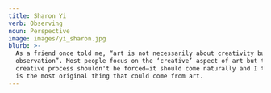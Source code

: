 ```yaml
---
title: Sharon Yi
verb: Observing
noun: Perspective
image: images/yi_sharon.jpg
blurb: >-
  As a friend once told me, “art is not necessarily about creativity but about
  observation”. Most people focus on the ‘creative’ aspect of art but the
  creative process shouldn't be forced—it should come naturally and I think that
  is the most original thing that could come from art.
---
```


